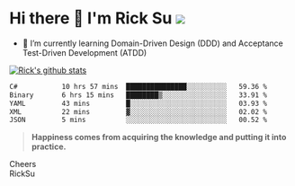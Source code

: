 # Hi there 👋 I'm Rick Su ![](https://komarev.com/ghpvc/?username=ricksu978)
<!--
**ricksu978/ricksu978** is a ✨ _special_ ✨ repository because its `README.md` (this file) appears on your GitHub profile.

Here are some ideas to get you started:

- 🔭 I’m currently working on ...
-->
- 🌱 I’m currently learning Domain-Driven Design (DDD) and Acceptance Test-Driven Development (ATDD)
<!--
- 👯 I’m looking to collaborate on ...
- 🤔 I’m looking for help with ...
- 💬 Ask me about ...
- 📫 How to reach me: ...
- 😄 Pronouns: ...
- ⚡ Fun fact: ...
-->
[![Rick's github stats](https://github-readme-stats.vercel.app/api?username=ricksu978&theme=dark)](https://github.com/ricksu978/ricksu978)

<!--START_SECTION:waka-->

```txt
C#           10 hrs 57 mins  ███████████████░░░░░░░░░░   59.36 %
Binary       6 hrs 15 mins   ████████▒░░░░░░░░░░░░░░░░   33.91 %
YAML         43 mins         █░░░░░░░░░░░░░░░░░░░░░░░░   03.93 %
XML          22 mins         ▓░░░░░░░░░░░░░░░░░░░░░░░░   02.02 %
JSON         5 mins          ░░░░░░░░░░░░░░░░░░░░░░░░░   00.52 %
```

<!--END_SECTION:waka-->

> **Happiness comes from acquiring the knowledge and putting it into practice.**

Cheers  
RickSu 
